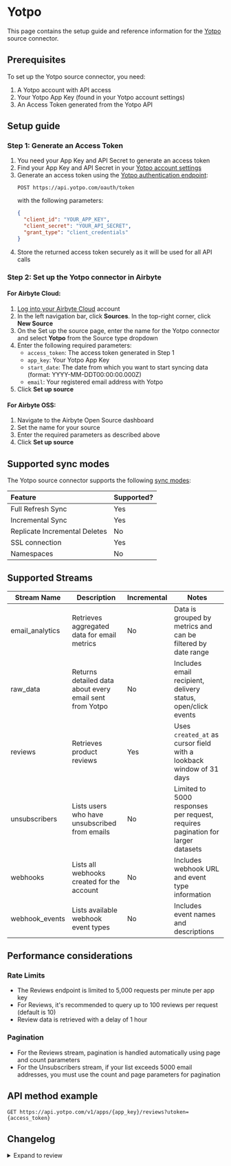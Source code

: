 # Yotpo

This page contains the setup guide and reference information for the [Yotpo](https://apidocs.yotpo.com/reference/welcome) source connector.

## Prerequisites

To set up the Yotpo source connector, you need:

1. A Yotpo account with API access
2. Your Yotpo App Key (found in your Yotpo account settings)
3. An Access Token generated from the Yotpo API

## Setup guide

### Step 1: Generate an Access Token

1. You need your App Key and API Secret to generate an access token
2. Find your App Key and API Secret in your [Yotpo account settings](https://settings.yotpo.com/#/general_settings)
3. Generate an access token using the [Yotpo authentication endpoint](https://apidocs.yotpo.com/reference/yotpo-authentication):
   ```
   POST https://api.yotpo.com/oauth/token
   ```
   with the following parameters:
   ```json
   {
     "client_id": "YOUR_APP_KEY",
     "client_secret": "YOUR_API_SECRET",
     "grant_type": "client_credentials"
   }
   ```
4. Store the returned access token securely as it will be used for all API calls

### Step 2: Set up the Yotpo connector in Airbyte

#### For Airbyte Cloud:

1. [Log into your Airbyte Cloud](https://cloud.airbyte.io/workspaces) account
2. In the left navigation bar, click **Sources**. In the top-right corner, click **New Source**
3. On the Set up the source page, enter the name for the Yotpo connector and select **Yotpo** from the Source type dropdown
4. Enter the following required parameters:
   - `access_token`: The access token generated in Step 1
   - `app_key`: Your Yotpo App Key
   - `start_date`: The date from which you want to start syncing data (format: YYYY-MM-DDT00:00:00.000Z)
   - `email`: Your registered email address with Yotpo
5. Click **Set up source**

#### For Airbyte OSS:

1. Navigate to the Airbyte Open Source dashboard
2. Set the name for your source
3. Enter the required parameters as described above
4. Click **Set up source**

## Supported sync modes

The Yotpo source connector supports the following [sync modes](https://docs.airbyte.com/cloud/core-concepts#connection-sync-modes):

| Feature                       | Supported? |
| :---------------------------- | :--------- |
| Full Refresh Sync             | Yes        |
| Incremental Sync              | Yes        |
| Replicate Incremental Deletes | No         |
| SSL connection                | Yes        |
| Namespaces                    | No         |

## Supported Streams

| Stream Name      | Description                                                  | Incremental | Notes |
|------------------|--------------------------------------------------------------|-------------|-------|
| email_analytics  | Retrieves aggregated data for email metrics                  | No          | Data is grouped by metrics and can be filtered by date range |
| raw_data         | Returns detailed data about every email sent from Yotpo      | No          | Includes email recipient, delivery status, open/click events |
| reviews          | Retrieves product reviews                                    | Yes         | Uses `created_at` as cursor field with a lookback window of 31 days |
| unsubscribers    | Lists users who have unsubscribed from emails                | No          | Limited to 5000 responses per request, requires pagination for larger datasets |
| webhooks         | Lists all webhooks created for the account                   | No          | Includes webhook URL and event type information |
| webhook_events   | Lists available webhook event types                          | No          | Includes event names and descriptions |

## Performance considerations

### Rate Limits

- The Reviews endpoint is limited to 5,000 requests per minute per app key
- For Reviews, it's recommended to query up to 100 reviews per request (default is 10)
- Review data is retrieved with a delay of 1 hour

### Pagination

- For the Reviews stream, pagination is handled automatically using page and count parameters
- For the Unsubscribers stream, if your list exceeds 5000 email addresses, you must use the count and page parameters for pagination

## API method example

```
GET https://api.yotpo.com/v1/apps/{app_key}/reviews?utoken={access_token}
```

## Changelog

<details>
  <summary>Expand to review</summary>

| Version | Date       | Pull Request                                            | Subject        |
| :------ | :--------- | :------------------------------------------------------ | :------------- |
| 0.2.8 | 2025-08-02 | [64357](https://github.com/airbytehq/airbyte/pull/64357) | Update dependencies |
| 0.2.7 | 2025-07-26 | [64066](https://github.com/airbytehq/airbyte/pull/64066) | Update dependencies |
| 0.2.6 | 2025-07-19 | [63622](https://github.com/airbytehq/airbyte/pull/63622) | Update dependencies |
| 0.2.5 | 2025-07-12 | [63210](https://github.com/airbytehq/airbyte/pull/63210) | Update dependencies |
| 0.2.4 | 2025-07-05 | [62684](https://github.com/airbytehq/airbyte/pull/62684) | Update dependencies |
| 0.2.3 | 2025-06-28 | [62250](https://github.com/airbytehq/airbyte/pull/62250) | Update dependencies |
| 0.2.2 | 2025-06-21 | [61748](https://github.com/airbytehq/airbyte/pull/61748) | Update dependencies |
| 0.2.1 | 2025-06-15 | [47597](https://github.com/airbytehq/airbyte/pull/47597) | Update dependencies |
| 0.2.0 | 2024-08-26 | [44780](https://github.com/airbytehq/airbyte/pull/44780) | Refactor connector to manifest-only format |
| 0.1.14 | 2024-08-24 | [44661](https://github.com/airbytehq/airbyte/pull/44661) | Update dependencies |
| 0.1.13 | 2024-08-17 | [44254](https://github.com/airbytehq/airbyte/pull/44254) | Update dependencies |
| 0.1.12 | 2024-08-12 | [43891](https://github.com/airbytehq/airbyte/pull/43891) | Update dependencies |
| 0.1.11 | 2024-08-10 | [43658](https://github.com/airbytehq/airbyte/pull/43658) | Update dependencies |
| 0.1.10 | 2024-08-03 | [43198](https://github.com/airbytehq/airbyte/pull/43198) | Update dependencies |
| 0.1.9 | 2024-07-27 | [42610](https://github.com/airbytehq/airbyte/pull/42610) | Update dependencies |
| 0.1.8 | 2024-07-20 | [42275](https://github.com/airbytehq/airbyte/pull/42275) | Update dependencies |
| 0.1.7 | 2024-07-13 | [41815](https://github.com/airbytehq/airbyte/pull/41815) | Update dependencies |
| 0.1.6 | 2024-07-10 | [41444](https://github.com/airbytehq/airbyte/pull/41444) | Update dependencies |
| 0.1.5 | 2024-07-09 | [41250](https://github.com/airbytehq/airbyte/pull/41250) | Update dependencies |
| 0.1.4 | 2024-07-06 | [40795](https://github.com/airbytehq/airbyte/pull/40795) | Update dependencies |
| 0.1.3 | 2024-06-25 | [40488](https://github.com/airbytehq/airbyte/pull/40488) | Update dependencies |
| 0.1.2 | 2024-06-21 | [39945](https://github.com/airbytehq/airbyte/pull/39945) | Update dependencies |
| 0.1.1 | 2024-05-20 | [38390](https://github.com/airbytehq/airbyte/pull/38390) | [autopull] base image + poetry + up_to_date |
| 0.1.0   | 2023-04-14 | [Init](https://github.com/airbytehq/airbyte/pull/25532) | Initial commit |

</details>

